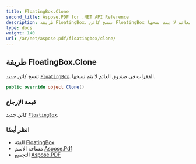 ```yaml
---
title: FloatingBox.Clone
second_title: Aspose.PDF for .NET API Reference
description: طريقة FloatingBox. تنسخ كائن FloatingBox جديد. الفقرات في صندوق العائم لا يتم نسخها
type: docs
weight: 140
url: /ar/net/aspose.pdf/floatingbox/clone/
---
```

## طريقة FloatingBox.Clone

تنسخ كائن جديد [`FloatingBox`](../). الفقرات في صندوق العائم لا يتم نسخها.

```csharp
public override object Clone()
```

### قيمة الإرجاع

كائن جديد [`FloatingBox`](../).

### انظر أيضًا

* الفئة [FloatingBox](../)
* مساحة الاسم [Aspose.Pdf](../../../aspose.pdf/)
* التجميع [Aspose.PDF](../../../)